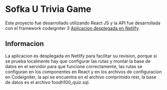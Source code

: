 # Sofka U Trivia Game

Este proyecto fue desarrollado utilizando React JS y la API fue desarrollada con el framework codeigniter 3 [Aplicacion desplegada en Netlify](https://trusting-heyrovsky-a3e6a6.netlify.app/).

## Informacion

La aplicacion es desplegada en Netlify para facilitar su revision, porque si se prueba localmente hay que configurar las rutas y montar la base de datos en el servidor para que funcione correctamente, las rutas se configuran en los componentes en React y en los archivos de configuracion en Codeigniter, la api se encuentra en el archivo comprimido rest, la base de datos es el archivo foodh100_quiz.sql.
